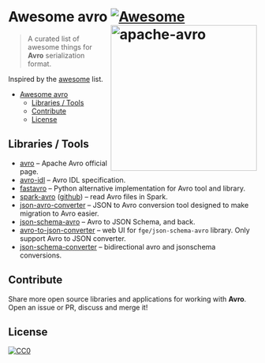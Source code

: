 # Awesome avro [![Awesome](https://awesome.re/badge.svg)](https://awesome.re) [<img src="http://avro.apache.org/images/avro-logo.png" width="296" align="right" alt="apache-avro">](https://github.com/m0nhawk/awesome-avro)

> A curated list of awesome things for **Avro** serialization format.

Inspired by the [awesome](https://github.com/sindresorhus/awesome) list.

- [Awesome avro](#awesome-avro)
    - [Libraries / Tools](#libraries--tools)
    - [Contribute](#contribute)
    - [License](#license)

## Libraries / Tools

* [avro](https://avro.apache.org/docs/current/index.html) &ndash; Apache Avro official page.
* [avro-idl](https://avro.apache.org/docs/current/idl.html) &ndash; Avro IDL specification.
* [fastavro](https://fastavro.readthedocs.io/en/latest/) &ndash; Python alternative implementation for Avro tool and library.
* [spark-avro](https://docs.databricks.com/spark/latest/data-sources/read-avro.html) ([github](https://github.com/databricks/spark-avro)) &ndash; read Avro files in Spark.
* [json-avro-converter](https://github.com/allegro/json-avro-converter) &ndash; JSON to Avro conversion tool designed to make migration to Avro easier.
* [json-schema-avro](https://github.com/fge/json-schema-avro) &ndash; Avro to JSON Schema, and back.
* [avro-to-json-converter](https://json-schema-validator.herokuapp.com/avro.jsp) &ndash; web UI for `fge/json-schema-avro` library. Only support Avro to JSON converter.
* [json-schema-converter](https://github.com/eevans/json-schema-converter) &ndash; bidirectional avro and jsonschema conversions.

## Contribute

Share more open source libraries and applications for working with **Avro**. Open an issue or PR, discuss and merge it!

## License

[![CC0](https://licensebuttons.net/p/zero/1.0/88x31.png)](https://creativecommons.org/publicdomain/zero/1.0/)
